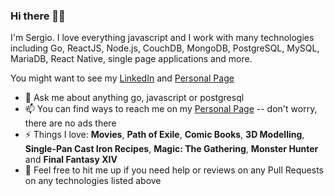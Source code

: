 ### Hi there 👋🏻

I'm Sergio. I love everything javascript and I work with many technologies including Go, ReactJS, Node.js, CouchDB, MongoDB, PostgreSQL, MySQL, MariaDB, React Native, single page applications and more.

You might want to see my [LinkedIn](https://www.linkedin.com/in/luissergiomoura) and [Personal Page](https://sergio.moura.ca)

- 💬 Ask me about anything go, javascript or postgresql
- 📫 You can find ways to reach me on my [Personal Page](https://sergio.moura.ca) -- don't worry, there are no ads there
- ⚡ Things I love: **Movies**, **Path of Exile**, **Comic Books**, **3D Modelling**, **Single-Pan Cast Iron Recipes**, **Magic: The Gathering**, **Monster Hunter** and **Final Fantasy XIV**
- 👯 Feel free to hit me up if you need help or reviews on any Pull Requests on any technologies listed above

<!--
**lsmoura/lsmoura** is a ✨ _special_ ✨ repository because its `README.md` (this file) appears on your GitHub profile.

Here are some ideas to get you started:

- 🔭 I’m currently working on ...
- 🌱 I’m currently learning ...
- 👯 I’m looking to collaborate on ...
- 🤔 I’m looking for help with ...
- 💬 Ask me about ...
- 📫 How to reach me: ...
- 😄 Pronouns: ...
- ⚡ Fun fact: ...
-->
